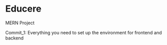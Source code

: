 # Educere

MERN Project

Commit_1: Everything you need to set up the environment for frontend and backend
